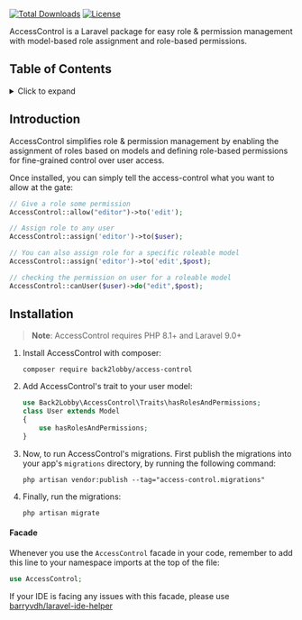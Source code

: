 <p>
<a href="https://packagist.org/packages/back2lobby/access-control"><img src="https://poser.pugx.org/back2lobby/access-control/d/total.svg" alt="Total Downloads"></a>
<a href="https://github.com/back2lobby/access-control/blob/master/LICENSE.txt"><img src="https://poser.pugx.org/back2lobby/access-control/license.svg" alt="License"></a>
</p>

AccessControl is a Laravel package for easy role & permission management with model-based role assignment and role-based permissions.
## Table of Contents

<details><summary>Click to expand</summary><p>

- [Introduction](#introduction)
- [Installation](#installation)
</p></details>

## Introduction

AccessControl simplifies role & permission management by enabling the assignment of roles based on models and defining role-based permissions for fine-grained control over user access.

Once installed, you can simply tell the access-control what you want to allow at the gate:

```php
// Give a role some permission
AccessControl::allow("editor")->to('edit');

// Assign role to any user
AccessControl::assign('editor')->to($user);

// You can also assign role for a specific roleable model
AccessControl::assign('editor')->to('edit',$post);

// checking the permission on user for a roleable model
AccessControl::canUser($user)->do("edit",$post); 
```


## Installation

> **Note**: AccessControl requires PHP 8.1+ and Laravel 9.0+

1) Install AccessControl with composer:

    ```
    composer require back2lobby/access-control
    ```

2) Add AccessControl's trait to your user model:

    ```php
    use Back2Lobby\AccessControl\Traits\hasRolesAndPermissions;
    class User extends Model
    {
        use hasRolesAndPermissions;
    }
    ```

3) Now, to run AccessControl's migrations. First publish the migrations into your app's `migrations` directory, by running the following command:

    ```
    php artisan vendor:publish --tag="access-control.migrations"
    ```

4) Finally, run the migrations:

    ```
    php artisan migrate
    ```

#### Facade

Whenever you use the `AccessControl` facade in your code, remember to add this line to your namespace imports at the top of the file:

```php
use AccessControl;
```

If your IDE is facing any issues with this facade, please use [barryvdh/laravel-ide-helper](https://github.com/barryvdh/laravel-ide-helper)
